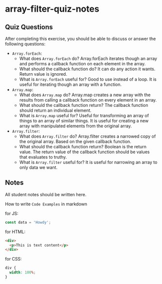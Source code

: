 # array-filter-quiz-notes

## Quiz Questions

After completing this exercise, you should be able to discuss or answer the following questions:

- `Array.forEach`:
  - What does `Array.forEach` do?
    Array.forEach iterates though an array and performs a callback function on each element in the array.
  - What should the callback function do?
    It can do any action it wants. Return value is ignored.
  - What is `Array.forEach` useful for?
    Good to use instead of a loop.
    It is useful for iterating though an array with a function.
- `Array.map`:
  - What does `Array.map` do?
    Array.map creates a new array with the results from calling a callback function on every element in an array.
  - What should the callback function return?
    The callback function should return an individual element.
  - What is `Array.map` useful for?
    Useful for transforming an array of things to an array of similar things.
    It is useful for creating a new array with manipulated elements from the original array.
- `Array.filter`:
  - What does `Array.filter` do?
    Array.filter creates a narrowed copy of the original array. Based on the given callback function.
  - What should the callback function return?
    Boolean is the return value.
    The return value of the callback function should be values that evaluates to truthy.
  - What is `Array.filter` useful for?
    It is useful for narrowing an array to only data we want.

## Notes

All student notes should be written here.

How to write `Code Examples` in markdown

for JS:

```javascript
const data = 'Howdy';
```

for HTML:

```html
<div>
  <p>This is text content</p>
</div>
```

for CSS:

```css
div {
  width: 100%;
}
```
